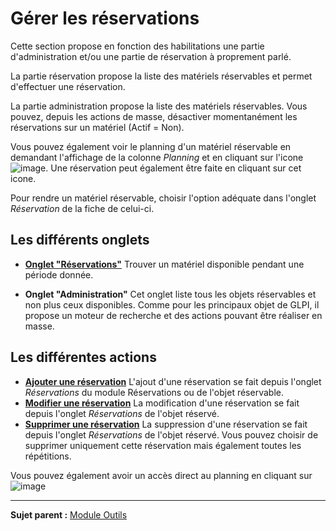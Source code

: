 Gérer les réservations
======================

Cette section propose en fonction des habilitations une partie d'administration et/ou une partie de réservation à proprement parlé.

La partie réservation propose la liste des matériels réservables et permet d'effectuer une réservation. 

La partie administration propose la liste des matériels réservables.
Vous pouvez, depuis les actions de masse, désactiver momentanément les réservations sur un matériel (Actif = Non).

Vous pouvez également voir le planning d'un matériel réservable en demandant l'affichage de la colonne *Planning* et en cliquant sur l'icone ![image](docs/image/reservation-3.png). Une réservation peut également être faite en cliquant sur cet icone.

Pour rendre un matériel réservable, choisir l'option adéquate dans l'onglet *Réservation* de la fiche de celui-ci.

Les différents onglets
----------------------

- **[Onglet "Réservations"](index.php?fr/Les_différents_onglets/Onglet_Réservations.md)**
  Trouver un matériel disponible pendant une période donnée.


-   **Onglet "Administration"**
    Cet onglet liste tous les objets réservables et non plus ceux disponibles.
    Comme pour les principaux objet de GLPI, il propose un moteur de recherche et des actions pouvant être réaliser en masse.


Les différentes actions
-----------------------
-   **[Ajouter une réservation](index.php?fr/Les_différents_onglets/Onglet_Réservations.md)**
    L'ajout d'une réservation se fait depuis l'onglet *Réservations* du module Réservations ou de l'objet réservable. 
-   **[Modifier une réservation](index.php?fr/Les_différents_onglets/Onglet_Réservations.md)**
    La modification d'une réservation se fait depuis l'onglet *Réservations* de l'objet réservé.
-   **[Supprimer une réservation](index.php?fr/Les_différents_onglets/Onglet_Réservations.md)**
    La suppression d'une réservation se fait depuis l'onglet *Réservations* de l'objet réservé.
    Vous pouvez choisir de supprimer uniquement cette réservation mais également toutes les répétitions.

Vous pouvez également avoir un accès direct au planning en cliquant sur ![image](docs/image/menu_showall.png)

----------------
**Sujet parent :** [Module Outils](index.php?fr/06_Module_Outils/01_Module_Outils.md "Le module Outils permet aux utilisateurs de gérer les notes, la base de connaissance, les réservations ainsi que de générer des rapports")